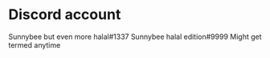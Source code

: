 # Discord account
Sunnybee but even more halal#1337
Sunnybee halal edition#9999
Might get termed anytime
